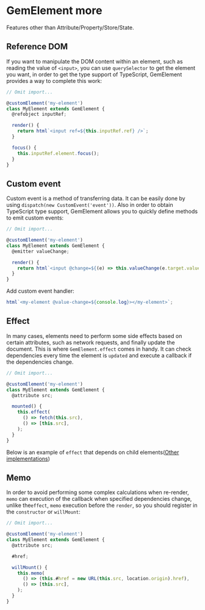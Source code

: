 # GemElement more

Features other than Attribute/Property/Store/State.

## Reference DOM

If you want to manipulate the DOM content within an element, such as reading the value of `<input>`, you can use `querySelector` to get the element you want, in order to get the type support of TypeScript, GemElement provides a way to complete this work:

```js
// Omit import...

@customElement('my-element')
class MyElement extends GemElement {
  @refobject inputRef;

  render() {
    return html`<input ref=${this.inputRef.ref} />`;
  }

  focus() {
    this.inputRef.element.focus();
  }
}
```

## Custom event

Custom event is a method of transferring data. It can be easily done by using `dispatch(new CustomEvent('event'))`. Also in order to obtain TypeScript type support, GemElement allows you to quickly define methods to emit custom events:

```js
// Omit import...

@customElement('my-element')
class MyElement extends GemElement {
  @emitter valueChange;

  render() {
    return html`<input @change=${(e) => this.valueChange(e.target.value)} />`;
  }
}
```

Add custom event handler:

```js
html`<my-element @value-change=${console.log}></my-element>`;
```

## Effect

In many cases, elements need to perform some side effects based on certain attributes, such as network requests, and finally update the document. This is where `GemElement.effect` comes in handy. It can check dependencies every time the element is `updated` and execute a callback if the dependencies change.

```js
// Omit import...

@customElement('my-element')
class MyElement extends GemElement {
  @attribute src;

  mounted() {
    this.effect(
      () => fetch(this.src),
      () => [this.src],
    );
  }
}
```

Below is an example of `effect` that depends on child elements([Other implementations](https://twitter.com/youyuxi/status/1327328144525848577?s=20))

<gbp-raw src="https://raw.githubusercontent.com/mantou132/gem/master/packages/gem-examples/src/effect/index.ts"></gbp-raw>

## Memo

In order to avoid performing some complex calculations when re-render, `memo` can execution of the callback when specified dependencies change, unlike the`effect`, `memo` execution before the `render`,
so you should register in the `constructor` or `willMount`:

```js
// Omit import...

@customElement('my-element')
class MyElement extends GemElement {
  @attribute src;

  #href;

  willMount() {
    this.memo(
      () => (this.#href = new URL(this.src, location.origin).href),
      () => [this.src],
    );
  }
}
```
